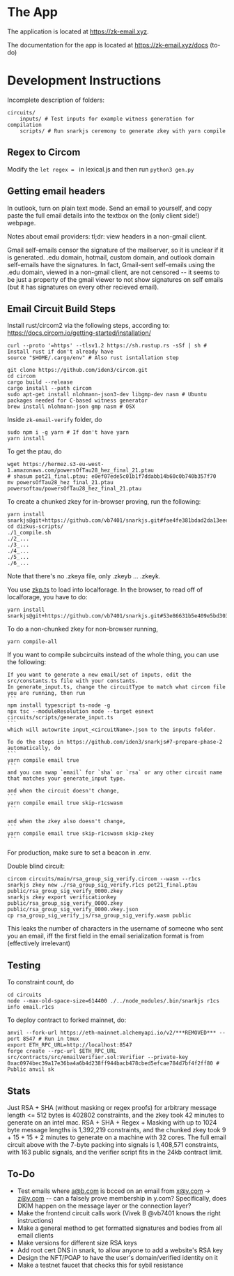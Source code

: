 # The App

The application is located at https://zk-email.xyz.

The documentation for the app is located at https://zk-email.xyz/docs (to-do)

# Development Instructions

Incomplete description of folders:

```
circuits/
    inputs/ # Test inputs for example witness generation for compilation
    scripts/ # Run snarkjs ceremony to generate zkey with yarn compile
```

## Regex to Circom

Modify the `let regex = ` in lexical.js and then run `python3 gen.py`

## Getting email headers

In outlook, turn on plain text mode. Send an email to yourself, and copy paste the full email details into the textbox on the (only client side!) webpage.

Notes about email providers: tl;dr: view headers in a non-gmail client.

Gmail self-emails censor the signature of the mailserver, so it is unclear if it is generated. .edu domain, hotmail, custom domain, and outlook domain self-emails have the signatures. In fact, Gmail-sent self-emails using the .edu domain, viewed in a non-gmail client, are not censored -- it seems to be just a property of the gmail viewer to not show signatures on self emails (but it has signatures on every other recieved email).

## Email Circuit Build Steps

Install rust/circom2 via the following steps, according to: https://docs.circom.io/getting-started/installation/

```
curl --proto '=https' --tlsv1.2 https://sh.rustup.rs -sSf | sh # Install rust if don't already have
source "$HOME/.cargo/env" # Also rust isntallation step

git clone https://github.com/iden3/circom.git
cd circom
cargo build --release
cargo install --path circom
sudo apt-get install nlohmann-json3-dev libgmp-dev nasm # Ubuntu packages needed for C-based witness generator
brew install nlohmann-json gmp nasm # OSX
```

Inside `zk-email-verify` folder, do

```
sudo npm i -g yarn # If don't have yarn
yarn install
```

To get the ptau, do

```
wget https://hermez.s3-eu-west-1.amazonaws.com/powersOfTau28_hez_final_21.ptau
# shasum pot21_final.ptau: e0ef07ede5c01b1f7ddabb14b60c0b740b357f70
mv powersOfTau28_hez_final_21.ptau powersoftau/powersOfTau28_hez_final_21.ptau
```

To create a chunked zkey for in-browser proving, run the following:

```
yarn install snarkjs@git+https://github.com/vb7401/snarkjs.git#fae4fe381bdad2da13eee71010dfe477fc694ac1
cd dizkus-scripts/
./1_compile.sh
./2_...
./3_...
./4_...
./5_...
./6_...
```

Note that there's no .zkeya file, only .zkeyb ... .zkeyk.

You use [zkp.ts](https://github.com/personaelabs/heyanon/blob/main/lib/zkp.ts) to load into localforage. In the browser, to read off of localforage, you have to do:

```
yarn install snarkjs@git+https://github.com/vb7401/snarkjs.git#53e86631b5e409e5bd30300611b495ca469503bc
```

To do a non-chunked zkey for non-browser running,

```
yarn compile-all
```

If you want to compile subcircuits instead of the whole thing, you can use the following:

    If you want to generate a new email/set of inputs, edit the src/constants.ts file with your constants.
    In generate_input.ts, change the circuitType to match what circom file you are running, then run
    ```
    npm install typescript ts-node -g
    npx tsc --moduleResolution node --target esnext circuits/scripts/generate_input.ts
    ```
    which will autowrite input_<circuitName>.json to the inputs folder.

    To do the steps in https://github.com/iden3/snarkjs#7-prepare-phase-2 automatically, do
    ```
    yarn compile email true
    ```
    and you can swap `email` for `sha` or `rsa` or any other circuit name that matches your generate_input type.

    and when the circuit doesn't change,
    ```
    yarn compile email true skip-r1cswasm
    ```

    and when the zkey also doesn't change,
    ```
    yarn compile email true skip-r1cswasm skip-zkey
    ```

For production, make sure to set a beacon in .env.

Double blind circuit:

```
circom circuits/main/rsa_group_sig_verify.circom --wasm --r1cs
snarkjs zkey new ./rsa_group_sig_verify.r1cs pot21_final.ptau public/rsa_group_sig_verify_0000.zkey
snarkjs zkey export verificationkey public/rsa_group_sig_verify_0000.zkey public/rsa_group_sig_verify_0000.vkey.json
cp rsa_group_sig_verify_js/rsa_group_sig_verify.wasm public
```

This leaks the number of characters in the username of someone who sent you an email, iff the first field in the email serialization format is from (effectively irrelevant)

## Testing

To constraint count, do

```
cd circuits
node --max-old-space-size=614400 ./../node_modules/.bin/snarkjs r1cs info email.r1cs
```

To deploy contract to forked mainnet, do:

```
anvil --fork-url https://eth-mainnet.alchemyapi.io/v2/***REMOVED*** --port 8547 # Run in tmux
export ETH_RPC_URL=http://localhost:8547
forge create --rpc-url $ETH_RPC_URL src/contracts/src/emailVerifier.sol:Verifier --private-key  0xac0974bec39a17e36ba4a6b4d238ff944bacb478cbed5efcae784d7bf4f2ff80 # Public anvil sk
```

## Stats

Just RSA + SHA (without masking or regex proofs) for arbitrary message length <= 512 bytes is 402802 constraints, and the zkey took 42 minutes to generate on an intel mac.
RSA + SHA + Regex + Masking with up to 1024 byte message lengths is 1,392,219 constraints, and the chunked zkey took 9 + 15 + 15 + 2 minutes to generate on a machine with 32 cores.
The full email circuit above with the 7-byte packing into signals is 1,408,571 constraints, with 163 public signals, and the verifier script fits in the 24kb contract limit.

## To-Do

- Test emails where a@b.com is bcced on an email from x@y.com -> z@y.com -- can a falsely prove membership in y.com? Specifically, does DKIM happen on the message layer or the connection layer?
- Make the frontend circuit calls work (Vivek B @vb7401 knows the right instructions)
- Make a general method to get formatted signatures and bodies from all email clients
- Make versions for different size RSA keys
- Add root cert DNS in snark, to allow anyone to add a website's RSA key
- Design the NFT/POAP to have the user's domain/verified identity on it
- Make a testnet faucet that checks this for sybil resistance
